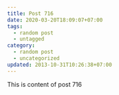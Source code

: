 ```yaml
---
title: Post 716
date: 2020-03-20T18:09:07+07:00
tags:
  - random post
  - untagged
category:
  - random post
  - uncategorized
updated: 2013-10-31T10:26:38+07:00
---
```

This is content of post 716